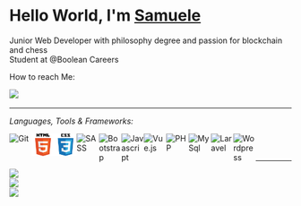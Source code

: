 # Hello World, I'm [Samuele](https://github.com/SamuelePassiatore)

Junior Web Developer with philosophy degree and passion for blockchain and chess
<br/>
Student at @Boolean Careers
<br/>

How to reach Me:

[<img src="https://static.licdn.com/sc/h/al2o9zrvru7aqj8e1x2rzsrca" width="30">](https://www.linkedin.com/in/samuele-passiatore-dev)

---

_Languages, Tools & Frameworks:_

<img align='left' alt='Git' title="Git" src="https://i.pinimg.com/originals/01/e5/00/01e500fca29c045d432b64f285f9c229.png" width='40'>
<img align='left' alt='HTML' title="HTML 5" src="https://raw.githubusercontent.com/github/explore/80688e429a7d4ef2fca1e82350fe8e3517d3494d/topics/html/html.png" width='40'>
<img align='left' alt='CSS' title="CSS 3" src="https://raw.githubusercontent.com/github/explore/80688e429a7d4ef2fca1e82350fe8e3517d3494d/topics/css/css.png" width='40'>
<img align='left' alt='SASS' title="SCSS" src="https://sass-lang.com/assets/img/styleguide/seal-color-aef0354c.png" width='40'>
<img align='left' alt='Bootstrap' title="Bootstrap" src="https://getbootstrap.com/docs/5.0/assets/brand/bootstrap-logo.svg" width='40'>
<img align='left' alt='Javascript' title="Javascript" src="https://cdn-icons-png.flaticon.com/512/5968/5968292.png" width="40">
<img align='left' alt='Vue.js' title="Vue.js" src="https://vuejs.org/images/logo.png" width='40'>
<img align='left' alt='PHP' title="PHP" src="https://www.php.net/images/logos/php-logo-white.svg" width='40'>
<img align='left' alt='MySql' title="MySQL" src="https://www.freepnglogos.com/uploads/logo-mysql-png/logo-mysql-mysql-logo-png-images-are-download-crazypng-21.png" width='40'>
<img align='left' alt='Laravel' title="Laravel" src="https://upload.wikimedia.org/wikipedia/commons/thumb/9/9a/Laravel.svg/1200px-Laravel.svg.png" width='40'>
<img align='left' alt='Wordpress' title='Wordpress' src="https://cdn-icons-png.flaticon.com/512/174/174881.png" alt="wordpress" width="40">
<br/>
<br/>

---

<img align='left' src="https://komarev.com/ghpvc/?username=SamuelePassiatore&&style=flat-square" align="center" />
<br/>
<img align='left' src="https://github-readme-stats.vercel.app/api/?username=SamuelePassiatore&count_private=true&theme=apprentice&showicons=true" />
<br/>
<img align='left' src="https://github-readme-stats.vercel.app/api/top-langs/?username=SamuelePassiatore&langs_count=5&theme=apprentice" />







